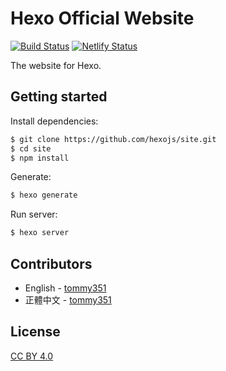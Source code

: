 # Hexo Official Website
<!-- Markdown snippet -->
[![Build Status](https://github.com/hexojs/site/workflows/Tester/badge.svg?branch=master)](https://github.com/hexojs/site/actions?query=workflow%3ATester)
[![Netlify Status](https://api.netlify.com/api/v1/badges/beeb7e86-4485-4381-8529-6b2a92df5dd7/deploy-status)](https://app.netlify.com/sites/hexo-site/deploys)

The website for Hexo.

## Getting started

Install dependencies:

``` bash
$ git clone https://github.com/hexojs/site.git
$ cd site
$ npm install
```

Generate:

``` bash
$ hexo generate
```

Run server:

``` bash
$ hexo server
```

## Contributors

- English - [tommy351](https://github.com/tommy351)
- 正體中文 - [tommy351](https://github.com/tommy351)

## License

[CC BY 4.0](http://creativecommons.org/licenses/by/4.0/)
